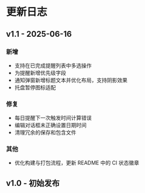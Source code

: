 # 更新日志

## v1.1 - 2025-06-16

### 新增
- 支持在已完成提醒列表中多选操作
- 为提醒新增优先级字段
- 通知弹窗新增标题文本并优化布局，支持阴影效果
- 托盘暂停图标适配

### 修复
- 每日提醒下一次触发时间计算错误
- 编辑对话框未正确设置日期时间
- 清理冗余的保存和包含文件

### 其他
- 优化构建与打包流程，更新 README 中的 CI 状态徽章

## v1.0 - 初始发布
